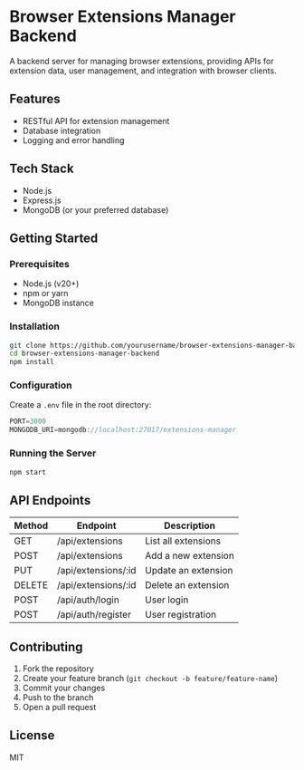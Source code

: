 # Browser Extensions Manager Backend

A backend server for managing browser extensions, providing APIs for extension data, user management, and integration with browser clients.

## Features

- RESTful API for extension management
- Database integration
- Logging and error handling

## Tech Stack

- Node.js
- Express.js
- MongoDB (or your preferred database)

## Getting Started

### Prerequisites

- Node.js (v20+)
- npm or yarn
- MongoDB instance

### Installation

```bash
git clone https://github.com/yourusername/browser-extensions-manager-backend.git
cd browser-extensions-manager-backend
npm install
```

### Configuration

Create a `.env` file in the root directory:

```js
PORT=3000
MONGODB_URI=mongodb://localhost:27017/extensions-manager
```

### Running the Server

```bash
npm start
```

## API Endpoints

| Method | Endpoint           | Description                |
|--------|--------------------|----------------------------|
| GET    | /api/extensions    | List all extensions        |
| POST   | /api/extensions    | Add a new extension        |
| PUT    | /api/extensions/:id| Update an extension        |
| DELETE | /api/extensions/:id| Delete an extension        |
| POST   | /api/auth/login    | User login                 |
| POST   | /api/auth/register | User registration          |

## Contributing

1. Fork the repository
2. Create your feature branch (`git checkout -b feature/feature-name`)
3. Commit your changes
4. Push to the branch
5. Open a pull request

## License

MIT
